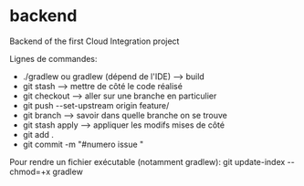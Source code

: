 # backend
Backend of the first Cloud Integration project

Lignes de commandes:
- ./gradlew ou gradlew (dépend de l'IDE) --> build
- git stash --> mettre de côté le code réalisé
- git checkout <branche> --> aller sur une branche en particulier
- git push --set-upstream origin feature/<issue>
- git branch --> savoir dans quelle branche on se trouve
- git stash apply --> appliquer les modifs mises de côté
- git add .
- git commit -m "#numero issue <issue>"

Pour rendre un fichier exécutable (notamment gradlew): git update-index --chmod=+x gradlew
